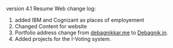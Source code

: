version 4.1
Resume Web 
change log:

1. added IBM and Cognizant as places of employement
2. Changed Content for website
3. Portfolio address change from [debagnikkar.me](http://debagnikkar.me) to [Debagnik.in](http://debagnik.in).
4. Added projects for the I-Voting system.
